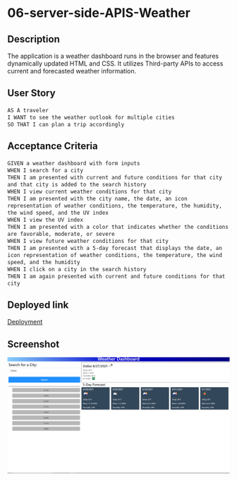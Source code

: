 # 06-server-side-APIS-Weather

## Description
The application is a weather dashboard runs in the browser and features dynamically updated HTML and CSS. It utilizes Third-party APIs to access current and forecasted weather information. 

## User Story
```
AS A traveler
I WANT to see the weather outlook for multiple cities
SO THAT I can plan a trip accordingly
```

## Acceptance Criteria 
```
GIVEN a weather dashboard with form inputs
WHEN I search for a city
THEN I am presented with current and future conditions for that city and that city is added to the search history
WHEN I view current weather conditions for that city
THEN I am presented with the city name, the date, an icon representation of weather conditions, the temperature, the humidity, the wind speed, and the UV index
WHEN I view the UV index
THEN I am presented with a color that indicates whether the conditions are favorable, moderate, or severe
WHEN I view future weather conditions for that city
THEN I am presented with a 5-day forecast that displays the date, an icon representation of weather conditions, the temperature, the wind speed, and the humidity
WHEN I click on a city in the search history
THEN I am again presented with current and future conditions for that city
```
## Deployed link
[Deployment](https://nayala98.github.io/06-server-side-APIS-Weather/)

## Screenshot
![screenshot](weather-dashboard.png)
